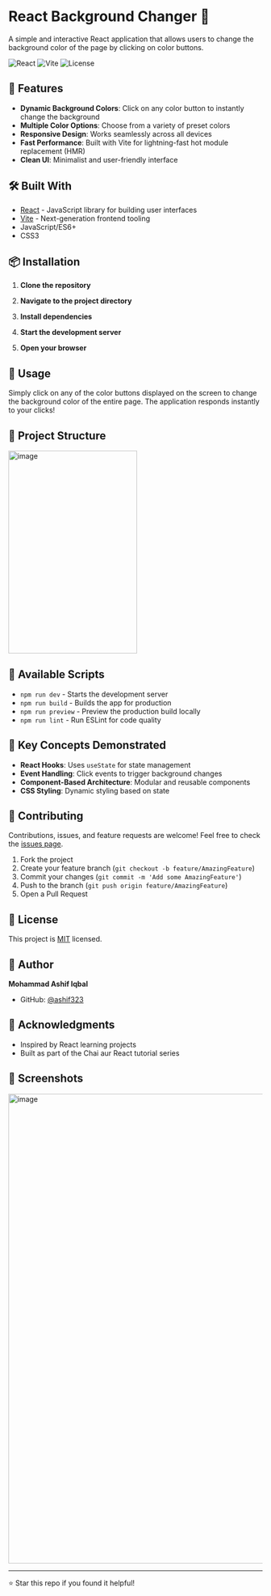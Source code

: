 # React Background Changer 🎨

A simple and interactive React application that allows users to change the background color of the page by clicking on color buttons.

![React](https://img.shields.io/badge/React-18.x-blue.svg)
![Vite](https://img.shields.io/badge/Vite-5.x-646CFF.svg)
![License](https://img.shields.io/badge/license-MIT-green.svg)

## 🚀 Features

- **Dynamic Background Colors**: Click on any color button to instantly change the background
- **Multiple Color Options**: Choose from a variety of preset colors
- **Responsive Design**: Works seamlessly across all devices
- **Fast Performance**: Built with Vite for lightning-fast hot module replacement (HMR)
- **Clean UI**: Minimalist and user-friendly interface

## 🛠️ Built With

- [React](https://reactjs.org/) - JavaScript library for building user interfaces
- [Vite](https://vitejs.dev/) - Next-generation frontend tooling
- JavaScript/ES6+
- CSS3

## 📦 Installation

1. **Clone the repository**

2. **Navigate to the project directory**

3. **Install dependencies**

4. **Start the development server**

5. **Open your browser**

## 🎯 Usage

Simply click on any of the color buttons displayed on the screen to change the background color of the entire page. The application responds instantly to your clicks!

## 📁 Project Structure

<img width="255" height="401" alt="image" src="https://github.com/user-attachments/assets/3a839528-65eb-4cfc-bc05-57a31e29bbd1" />


## 🔧 Available Scripts

- `npm run dev` - Starts the development server
- `npm run build` - Builds the app for production
- `npm run preview` - Preview the production build locally
- `npm run lint` - Run ESLint for code quality

## 🌟 Key Concepts Demonstrated

- **React Hooks**: Uses `useState` for state management
- **Event Handling**: Click events to trigger background changes
- **Component-Based Architecture**: Modular and reusable components
- **CSS Styling**: Dynamic styling based on state

## 🤝 Contributing

Contributions, issues, and feature requests are welcome! Feel free to check the [issues page](https://github.com/ashif323/react-bg-changer/issues).

1. Fork the project
2. Create your feature branch (`git checkout -b feature/AmazingFeature`)
3. Commit your changes (`git commit -m 'Add some AmazingFeature'`)
4. Push to the branch (`git push origin feature/AmazingFeature`)
5. Open a Pull Request

## 📝 License

This project is [MIT](LICENSE) licensed.

## 👤 Author

**Mohammad Ashif Iqbal**

- GitHub: [@ashif323](https://github.com/ashif323)

## 🙏 Acknowledgments

- Inspired by React learning projects
- Built as part of the Chai aur React tutorial series

## 📸 Screenshots

<img width="1919" height="929" alt="image" src="https://github.com/user-attachments/assets/7c394924-9ec7-456b-ad30-7344051d3ae1" />


---

⭐ Star this repo if you found it helpful!

